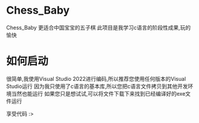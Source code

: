 # Chess_Baby
Chess_Baby 更适合中国宝宝的五子棋
此项目是我学习c语言的阶段性成果,玩的愉快

# 如何启动
很简单,我使用Visual Studio 2022进行编码,所以推荐您使用任何版本的Visual Studio运行
因为我只使用了c语言的基本库,所以您把c语言文件拷贝到其他开发环境当然也能运行
如果您只是想试试,可以将文件下载下来找到已经编译好的exe文件运行

享受代码 :>
